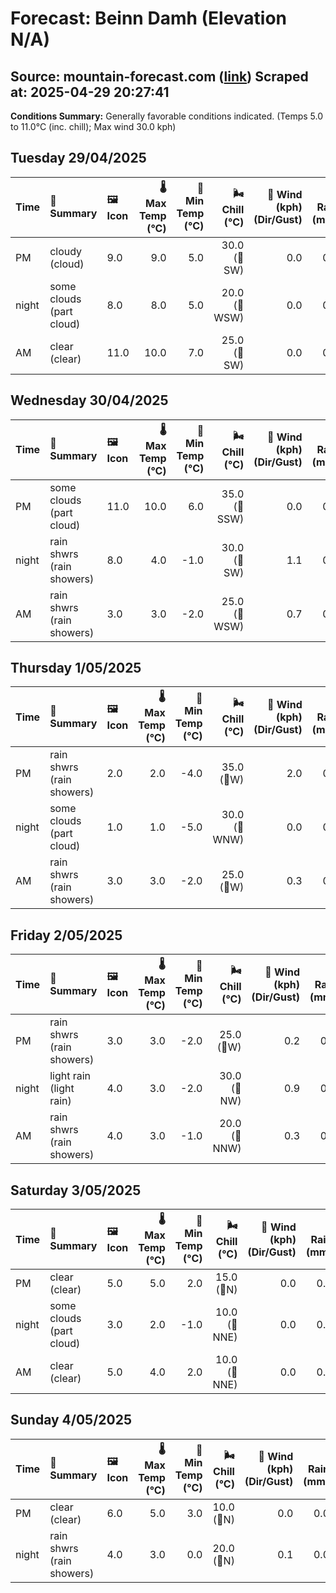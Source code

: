 # Forecast: Beinn Damh (Elevation N/A)
**Source:** mountain-forecast.com ([link](https://www.mountain-forecast.com/peaks/Beinn-Damh/forecasts/903))
**Scraped at:** 2025-04-29 20:27:41
---

**Conditions Summary:** Generally favorable conditions indicated. (Temps 5.0 to 11.0°C (inc. chill); Max wind 30.0 kph)

## Tuesday 29/04/2025
| **Time** | **📝 Summary** | **🖼️ Icon** | **🌡️ Max Temp (°C)** | **🥶 Min Temp (°C)** | **🌬️ Chill (°C)** | **💨 Wind (kph) (Dir/Gust)** | **💧 Rain (mm)** | **❄️ Snow (cm)** | **☁️ Cloud Base (m)** | **🧊 Freezing Lvl (m)** |
|:------- |:------- |:----- |--------------: |-------------: |-----------: |---------------------: |---------: |----------: |---------------: |----------------: |
| PM      | cloudy<br><span class="icon-desc">(cloud)</span> | 9.0 | 9.0 | 5.0 | 30.0<br>(🧭SW) | 0.0 | 0.0 | 5900 | 2500 |
| night   | some clouds<br><span class="icon-desc">(part cloud)</span> | 8.0 | 8.0 | 5.0 | 20.0<br>(🧭WSW) | 0.0 | 0.0 | 5850 | 2600 |
| AM      | clear<br><span class="icon-desc">(clear)</span> | 11.0 | 10.0 | 7.0 | 25.0<br>(🧭SW) | 0.0 | 0.0 | 6400 | 2550 |

## Wednesday 30/04/2025
| **Time** | **📝 Summary** | **🖼️ Icon** | **🌡️ Max Temp (°C)** | **🥶 Min Temp (°C)** | **🌬️ Chill (°C)** | **💨 Wind (kph) (Dir/Gust)** | **💧 Rain (mm)** | **❄️ Snow (cm)** | **☁️ Cloud Base (m)** | **🧊 Freezing Lvl (m)** |
|:------- |:------- |:----- |--------------: |-------------: |-----------: |---------------------: |---------: |----------: |---------------: |----------------: |
| PM      | some clouds<br><span class="icon-desc">(part cloud)</span> | 11.0 | 10.0 | 6.0 | 35.0<br>(🧭SSW) | 0.0 | 0.0 | 6050 | 2500 |
| night   | rain shwrs<br><span class="icon-desc">(rain showers)</span> | 8.0 | 4.0 | -1.0 | 30.0<br>(🧭SW) | 1.1 | 0.0 | 700 | 2200 |
| AM      | rain shwrs<br><span class="icon-desc">(rain showers)</span> | 3.0 | 3.0 | -2.0 | 25.0<br>(🧭WSW) | 0.7 | 0.0 | 400 | 1200 |

## Thursday 1/05/2025
| **Time** | **📝 Summary** | **🖼️ Icon** | **🌡️ Max Temp (°C)** | **🥶 Min Temp (°C)** | **🌬️ Chill (°C)** | **💨 Wind (kph) (Dir/Gust)** | **💧 Rain (mm)** | **❄️ Snow (cm)** | **☁️ Cloud Base (m)** | **🧊 Freezing Lvl (m)** |
|:------- |:------- |:----- |--------------: |-------------: |-----------: |---------------------: |---------: |----------: |---------------: |----------------: |
| PM      | rain shwrs<br><span class="icon-desc">(rain showers)</span> | 2.0 | 2.0 | -4.0 | 35.0<br>(🧭W) | 2.0 | 0.0 | 250 | 1200 |
| night   | some clouds<br><span class="icon-desc">(part cloud)</span> | 1.0 | 1.0 | -5.0 | 30.0<br>(🧭WNW) | 0.0 | 0.0 | 450 | 1100 |
| AM      | rain shwrs<br><span class="icon-desc">(rain showers)</span> | 3.0 | 3.0 | -2.0 | 25.0<br>(🧭W) | 0.3 | 0.0 | 400 | 1200 |

## Friday 2/05/2025
| **Time** | **📝 Summary** | **🖼️ Icon** | **🌡️ Max Temp (°C)** | **🥶 Min Temp (°C)** | **🌬️ Chill (°C)** | **💨 Wind (kph) (Dir/Gust)** | **💧 Rain (mm)** | **❄️ Snow (cm)** | **☁️ Cloud Base (m)** | **🧊 Freezing Lvl (m)** |
|:------- |:------- |:----- |--------------: |-------------: |-----------: |---------------------: |---------: |----------: |---------------: |----------------: |
| PM      | rain shwrs<br><span class="icon-desc">(rain showers)</span> | 3.0 | 3.0 | -2.0 | 25.0<br>(🧭W) | 0.2 | 0.0 | 700 | 1250 |
| night   | light rain<br><span class="icon-desc">(light rain)</span> | 4.0 | 3.0 | -2.0 | 30.0<br>(🧭NW) | 0.9 | 0.0 | 450 | 1950 |
| AM      | rain shwrs<br><span class="icon-desc">(rain showers)</span> | 4.0 | 3.0 | -1.0 | 20.0<br>(🧭NNW) | 0.3 | 0.0 | 300 | 1350 |

## Saturday 3/05/2025
| **Time** | **📝 Summary** | **🖼️ Icon** | **🌡️ Max Temp (°C)** | **🥶 Min Temp (°C)** | **🌬️ Chill (°C)** | **💨 Wind (kph) (Dir/Gust)** | **💧 Rain (mm)** | **❄️ Snow (cm)** | **☁️ Cloud Base (m)** | **🧊 Freezing Lvl (m)** |
|:------- |:------- |:----- |--------------: |-------------: |-----------: |---------------------: |---------: |----------: |---------------: |----------------: |
| PM      | clear<br><span class="icon-desc">(clear)</span> | 5.0 | 5.0 | 2.0 | 15.0<br>(🧭N) | 0.0 | 0.0 | 850 | 1450 |
| night   | some clouds<br><span class="icon-desc">(part cloud)</span> | 3.0 | 2.0 | -1.0 | 10.0<br>(🧭NNE) | 0.0 | 0.0 | - | 1850 |
| AM      | clear<br><span class="icon-desc">(clear)</span> | 5.0 | 4.0 | 2.0 | 10.0<br>(🧭NNE) | 0.0 | 0.0 | 650 | 1650 |

## Sunday 4/05/2025
| **Time** | **📝 Summary** | **🖼️ Icon** | **🌡️ Max Temp (°C)** | **🥶 Min Temp (°C)** | **🌬️ Chill (°C)** | **💨 Wind (kph) (Dir/Gust)** | **💧 Rain (mm)** | **❄️ Snow (cm)** | **☁️ Cloud Base (m)** | **🧊 Freezing Lvl (m)** |
|:------- |:------- |:----- |--------------: |-------------: |-----------: |---------------------: |---------: |----------: |---------------: |----------------: |
| PM      | clear<br><span class="icon-desc">(clear)</span> | 6.0 | 5.0 | 3.0 | 10.0<br>(🧭N) | 0.0 | 0.0 | 850 | 1700 |
| night   | rain shwrs<br><span class="icon-desc">(rain showers)</span> | 4.0 | 3.0 | 0.0 | 20.0<br>(🧭N) | 0.1 | 0.0 | 1000 | 1800 |